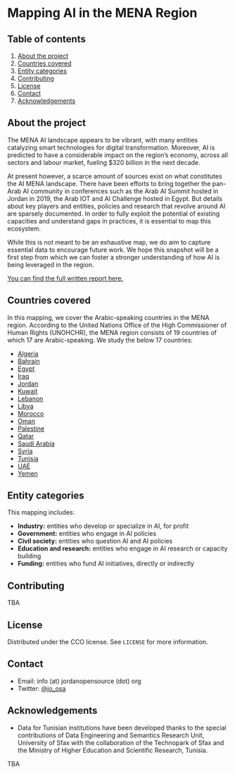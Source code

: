 # Mapping AI in the MENA Region

<!-- TABLE OF CONTENTS -->
## Table of contents
  <ol>
    <li><a href="#about-the-project">About the project</a></li>
    <li><a href="#countries-covered">Countries covered</a></li>
    <li><a href="#entity-categories">Entity categories</a></li>
    <li><a href="#contributing">Contributing</a></li>
    <li><a href="#license">License</a></li>
    <li><a href="#contact">Contact</a></li>
    <li><a href="#acknowledgements">Acknowledgements</a></li>
  </ol>


## About the project
The MENA AI landscape appears to be vibrant, with many entities catalyzing smart technologies for digital transformation. Moreover, AI is predicted to have a considerable impact on the region’s economy, across all sectors and labour market, fueling $320 billion in the next decade.

At present however, a scarce amount of sources exist on what constitutes the AI MENA landscape. There have been efforts to bring together the pan-Arab AI community in conferences such as the Arab AI Summit hosted in Jordan in 2019, the Arab IOT and AI Challenge hosted in Egypt. But details about key players and entities, policies and research that revolve around AI are sparsely documented. In order to fully exploit the potential of existing capacities and understand gaps in practices, it is essential to map this ecosystem.

While this is not meant to be an exhaustive map, we do aim to capture essential data to encourage future work. We hope this snapshot will be a first step from which we can foster a stronger understanding of how AI is being leveraged in the region.

<a href=https://www.josa.ngo/publications/11/mapping-ai-in-the-mena-region>You can find the full written report here.</a>

## Countries covered
In this mapping, we cover the Arabic-speaking countries in the MENA region. According to the United Nations Office of the High Commissioner of Human Rights (UNOHCHR), the MENA region consists of 19 countries of which 17 are Arabic-speaking. We study the below 17 countries:
* [Algeria](/country-lists/algeria.csv)
* [Bahrain](/country-lists/bahrain.csv)
* [Egypt](/country-lists/egypt.csv)
* [Iraq](/country-lists/iraq.csv)
* [Jordan](/country-lists/jordan.csv)
* [Kuwait](/country-lists/kuwait.csv)
* [Lebanon](/country-lists/lebanon.csv)
* [Libya](/country-lists/libya.csv)
* [Morocco](/country-lists/morocco.csv)
* [Oman](/country-lists/oman.csv)
* [Palestine](/country-lists/palestine.csv)
* [Qatar](/country-lists/qatar.csv)
* [Saudi Arabia](/country-lists/saudi-arabia.csv)
* [Syria](/country-lists/syria.csv)
* [Tunisia](/country-lists/tunisia.csv)
* [UAE](/country-lists/uae.csv)
* [Yemen](/country-lists/yemen.csv)

## Entity categories
This mapping includes:
* **Industry:** entities who develop or specialize in AI, for profit
* **Government:** entities who engage in AI policies
* **Civil society:** entities who question AI and AI policies
* **Education and research:** entities who engage in AI research or capacity building
* **Funding:** entities who fund AI initiatives, directly or indirectly

## Contributing
TBA

## License
Distributed under the CCO license. See `LICENSE` for more information.

## Contact
* Email: info (at) jordanopensource (dot) org
* Twitter: [@jo_osa](https://twitter.com/jo_osa)

## Acknowledgements
* Data for Tunisian institutions have been developed thanks to the special contributions of Data Engineering and Semantics Research Unit, University of Sfax with the collaboration of the Technopark of Sfax and the Ministry of Higher Education and Scientific Research, Tunisia.

TBA

